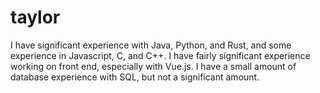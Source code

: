 taylor
======

I have significant experience with Java, Python, and Rust, and some experience in Javascript, C, and C++. I have fairly significant experience working on front end, especially with Vue.js. I have a small amount of database experience with SQL, but not a significant amount.